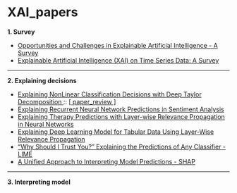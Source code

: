 # XAI_papers
**1. Survey**
* <a href = "https://arxiv.org/pdf/2006.11371.pdf"> Opportunities and Challenges in Explainable Artificial Intelligence - A Survey </a> 
* <a href = "https://arxiv.org/pdf/2104.00950.pdf"> Explainable Artificial Intelligence (XAI) on Time Series Data: A Survey  </a> 
---

**2. Explaining decisions**
* <a href = "https://arxiv.org/pdf/1512.02479.pdf"> Explaining NonLinear Classification Decisions with Deep Taylor Decomposition </a> :: <a href = "https://melon-buffer-f27.notion.site/Explaining-NonLinear-Classification-Decisions-with-Deep-Taylor-Decomposition-ed82e185965b455198269dd108598e45"> [ paper_review ] </a>
* <a href = "https://aclanthology.org/W17-5221.pdf"> Explaining Recurrent Neural Network Predictions in Sentiment Analysis </a>
* <a href = "https://www.dbs.ifi.lmu.de/~tresp/papers/ICHI2018.pdf"> Explaining Therapy Predictions with Layer-wise
Relevance Propagation in Neural Networks </a>
* <a href = "https://www.mdpi.com/2076-3417/12/1/136"> Explaining Deep Learning Model for Tabular Data Using Layer-Wise Relevance Propagation </a>
* <a href = "https://arxiv.org/pdf/1602.04938.pdf"> “Why Should I Trust You?” Explaining the Predictions of Any Classifier - LIME </a>
* <a href = "https://arxiv.org/pdf/1705.07874.pdf"> A Unified Approach to Interpreting Model Predictions - SHAP </a>

---
**3. Interpreting model**

